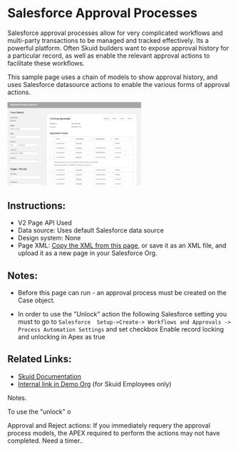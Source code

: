 # Salesforce Approval Processes

Salesforce approval processes allow for very complicated workflows and multi-party transactions to be managed and tracked effectively. Its a powerful platform.  Often Skuid builders want to expose approval history for a particular record,  as well as enable the relevant approval actions to facilitate these workflows. 

This sample page uses a chain of models to show approval history, and uses Salesforce datasource actions to enable the various forms of approval actions. 

<img src="ApprovalActions.png" width="300"></img>

## Instructions:  
- V2 Page API Used
- Data source: Uses default Salesforce data source
- Design system: None 
- Page XML:  [Copy the XML from this page](ApprovalProcessActions.xml), or save it as an XML file, and upload it as a new page in your Salesforce Org.  

## Notes:
- Before this page can run - an approval process must be created on the Case object. 

- In order to use the "Unlock" action the following Salesforce setting you must to go to `Salesforce  Setup->Create-> Workflows and Approvals -> Process Automation Settings` and set checkbox Enable record locking and unlocking in Apex as true



## Related Links: 
- [Skuid Documentation](https://docs.skuid.com/latest/en/data/salesforce/#approval-process-actions)
- [Internal link in Demo Org](https://skuid-demo--skuid.na37.visual.force.com/apex/skuid__ui?page=ApprovalProcessActions&id=500U0000004ieGnIAI) (for Skuid Employees only)




Notes. 

To use the "unlock" o


Approval and Reject actions:  If you immediately requery the approval process models,  the APEX required to perform the actions may not have completed.  Need a timer.. 

